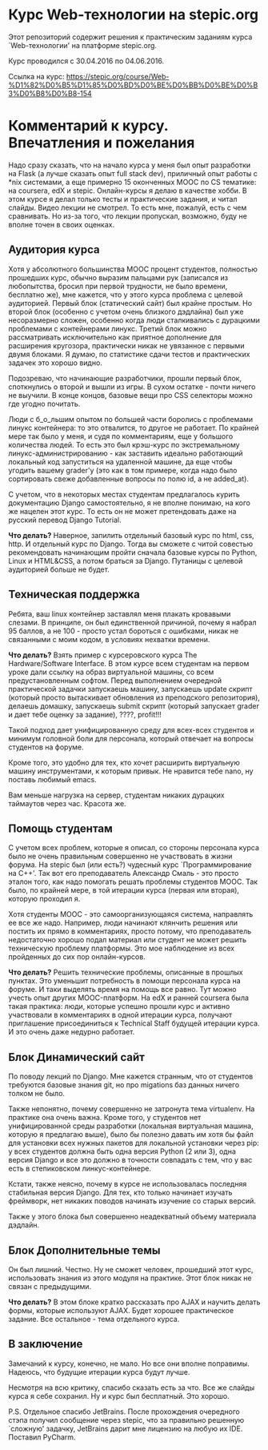 # Курс Web-технологии на stepic.org #

Этот репозиторий содержит решения к практическим заданиям курса
`Web-технологии' на платформе stepic.org.

Курс проводился с 30.04.2016 по 04.06.2016.

Ссылка на курс:
https://stepic.org/course/Web-%D1%82%D0%B5%D1%85%D0%BD%D0%BE%D0%BB%D0%BE%D0%B3%D0%B8%D0%B8-154

# Комментарий к курсу. Впечатления и пожелания #

Надо сразу сказать, что на начало курса у меня был опыт разработки на
Flask (а лучше сказать опыт full stack dev), приличный опыт работы с
*nix системами, а еще примерно 15 оконченных MOOC по CS тематике: на
coursera, edX и stepic. Онлайн-курсы я делаю в качестве хобби. В этом
курсе я делал только тесты и практические задания, и читал
слайды. Видео лекции не смотрел. То есть мне, пожалуй, есть с чем
сравнивать. Но из-за того, что лекции пропускал, возможно, буду не
вполне точен в своих оценках.

## Аудитория курса ##

Хотя у абсолютного большинства MOOC процент студентов, полностью
прошедших курс, обычно выразим пальцами рук (записался из любопытства,
бросил при первой трудности, не было времени, бесплатно же), мне
кажется, что у этого курса проблема с целевой аудиторией. Первый блок
(статический сайт) был крайне простым. Но второй блок (особенно с
учетом очень близкого дэдлайна) был уже несоразмерно сложен, особенно
когда люди сталкивались с дурацкими проблемами с контейнерами
линукс. Третий блок можно рассматривать исключительно как приятное
дополнение для расширения кругозора, практически никак не увязанное с
первыми двумя блоками. Я думаю, по статистике сдачи тестов и
практических задачек это хорошо видно.

Подозреваю, что начинающие разработчики, прошли первый блок,
споткнулись о второй и вышли из игры. В сухом остатке - почти ничего
не выучили. В конце концов, базовые вещи про CSS селекторы можно где
угодно почитать.

Люди с б_о_льшим опытом по большей части боролись с проблемами линукс
контейнера: то это отвалится, то другое не работает. По крайней мере
так было у меня, и судя по комментариям, еще у большого количества
людей. То есть это был крэш-курс по экстремальному
линукс-администрированию - как заставить идеально работающий локальный
код запуститься на удаленной машине, да еще чтобы угодить вашему
grader'у (это как в том примере, когда надо было сортировать свеже
добавленные вопросы по полю id, а не added_at).

С учетом, что в некоторых местах студентам предлагалось курить
документацию Django самостоятельно, я не вполне понимаю, на кого же
нацелен этот курс. То есть он не может претендовать даже на русский
перевод Django Tutorial.

**Что делать?** Наверное, запилить отдельный базовый курс по html,
css, http. И отдельный курс по Django. Тогда вы сможете с читой
совестью рекомендовать начинающим пройти сначала базовые курсы по
Python, Linux и HTML&CSS, а потом браться за Django. Путаницы с
целевой аудиторией больше не будет.

## Техническая поддержка ##

Ребята, ваш linux контейнер заставлял меня плакать кровавыми
слезами. В принципе, он был единственной причиной, почему я набрал 95
баллов, а не 100 - просто устал бороться с ошибками, никак не
связанными с моим кодом, в условиях нехватки времени.

**Что делать?** Взять пример с курсеровского курса The Hardware/Software
Interface. В этом курсе всем студентам на первом уроке дали ссылку на
образ виртуальной машины, со всем предустановленным софтом. Перед
выполнением очередной практической задачки запускаешь машину,
запускаешь update скрипт (который просто вытаскивает обновления из
преподского репозитория), делаешь домашку, запускаешь submit скрипт
(который запускает grader и дает тебе оценку за задание), ????,
profit!!!

Такой подход дает унифицированную среду для всех-всех студентов и
минимум головной боли для персонала, который отвечает на вопросы
студентов на форуме.

Кроме того, это удобно для тех, кто хочет расширить виртуальную машину
инструментами, к которым привык. Не нравится тебе nano, ну поставь
любимый emacs.

Вам меньше нагрузка на сервер, студентам никаких дурацких таймаутов
через час. Красота же.

## Помощь студентам ##

С учетом всех проблем, которые я описал, со стороны персонала курса
было не очень правильным совершенно не участвовать в жизни форума. На
stepic был (или есть?) чудесный курс `Программирование на C++'. Так
вот его преподаватель Александр Смаль - это просто эталон того, как
надо помогать решать проблемы студентов MOOC. Так было, по крайней
мере, в той итерации курса (первая или вторая), которую проходил я.

Хотя студенты MOOC - это самоорганизующаяся система, направлять ее все
же надо. Например, люди начинают клянчить решения или постить их прямо
в комментариях, просто потому, что преподаватель недостаточно хорошо
подал материал или студент не может решить техническую проблему
платформы. Это мое наблюдение из всех пройденных до сих пор
онлайн-курсов.

**Что делать?** Решить технические проблемы, описанные в прошлых
пунктах. Это уменьшит потребность в помощи персонала курса на
форуме. И таки выделять время на помощь все равно. Тут можно учесть
опыт других MOOC-платформ. На edX и ранней coursera была такая
практика: люди, которые успешно прошли курс и активно участвовали в
комментариях в одной итерации курса, получают приглашение
присоединиться к Technical Staff будущей итерации курса. И это очень
даже недурно работает.

## Блок Динамический сайт ##

По поводу лекций по Django. Мне кажется странным, что от студентов
требуются базовые знания git, но про migations баз данных ничего
толком не было.

Также непонятно, почему совершенно не затронута тема virtualenv. На
практике она очень важна. Кроме того, у студентов нет унифицированной
среды разработки (локальная виртуальная машина, которую я предлагаю
выше), было бы полезно давать им хотя бы файл для установки всех
нужных пакетов для локальной установки через pip: у всех студентов
должна быть одна версия Python (2 или 3), одна версия Django и все это
должно в точности совпадать с тем, что у вас есть в степиковском
линкус-контейнере.

Кстати, также неясно, почему в курсе не использовалась последняя
стабильная версия Django. Для тех, кто только начинает изучать
фреймворк, нет никаких поводов начинать изучение со старых версий.

Также у этого блока был совершенно неадекватный объему материала
дэдлайн.

## Блок Дополнительные темы ##

Он был лишний. Честно. Ну не сможет человек, прошедший этот курс,
использовать знания из этого модуля на практике. Этот блок никак не
связан с предыдущими.

**Что делать?** В этом блоке кратко рассказать про AJAX и научить делать
формы, которые используют AJAX. Будет хорошее практическое
задание. Все остальное - тема отдельного курса.

## В заключение ##

Замечаний к курсу, конечно, не мало. Но все они вполне
поправимы. Надеюсь, что будущие итерации курса будут лучше.

Несмотря на всю критику, спасибо сказать есть за что. Все же слайды
курса я себе сохранил. Ну и курс был бесплатный. Это хорошо.

P.S. Отдельное спасибо JetBrains. После прохождения очередного стэпа
получил сообщение через stepic, что за правильно решенную `сложную'
задачку, JetBrains дарит мне лицензию на любую их IDE. Поставил
PyCharm.
